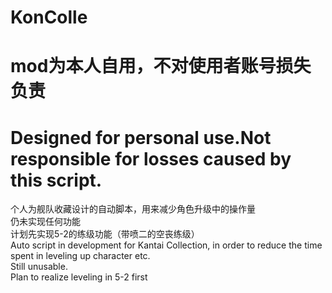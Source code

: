 # KonColle
# mod为本人自用，不对使用者账号损失负责
# Designed for personal use.Not responsible for losses caused by this script.
个人为舰队收藏设计的自动脚本，用来减少角色升级中的操作量  
仍未实现任何功能  
计划先实现5-2的练级功能（带喷二的空丧练级）  
Auto script in development for Kantai Collection, in order to reduce the time spent in leveling up character etc.  
Still unusable.  
Plan to realize leveling in 5-2 first  
